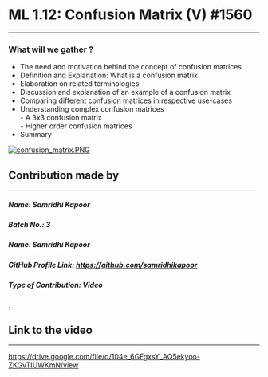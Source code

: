# ML 1.12: Confusion Matrix (V) #1560
--------------------------------------
### What will we gather ?
- The need and motivation behind the concept of confusion matrices
- Definition and Explanation: What is a confusion matrix
- Elaboration on related terminologies
- Discussion and explanation of an example of a confusion matrix
- Comparing different confusion matrices in respective use-cases
- Understanding complex confusion matrices
         <br> - A 3x3 confusion matrix
         <br> - Higher order confusion matrices
- Summary

[![confusion_matrix.PNG](https://www.dropbox.com/s/tozhwem9xtjnrto/confusion_matrix.PNG?dl=0&raw=1)](https://drive.google.com/file/d/104e_6GFgxsY_AQ5ekyoo-ZKGvTIUWKmN/view )

## Contribution made by
------------------------
##### Name: Samridhi Kapoor
##### Batch No.: 3
##### Name: Samridhi Kapoor
##### GitHub Profile Link: https://github.com/samridhikapoor
##### Type of Contribution: Video
  .


## Link to the video
----------------------
https://drive.google.com/file/d/104e_6GFgxsY_AQ5ekyoo-ZKGvTIUWKmN/view

